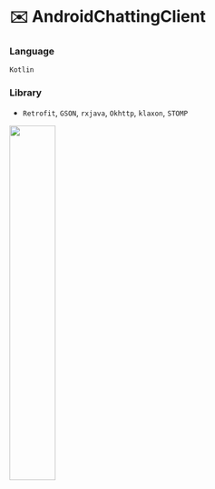# ✉️ AndroidChattingClient

### Language
`Kotlin`

### Library
* `Retrofit`, `GSON`, `rxjava`, `Okhttp`, `klaxon`, `STOMP`


<img src="https://user-images.githubusercontent.com/54823396/93198658-4b59a300-f788-11ea-936c-2a93fd9a0fd3.gif" width="40%">
